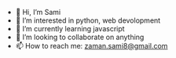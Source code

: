 - 👋 Hi, I’m Sami
- 👀 I’m interested in python, web devolopment 
- 🌱 I’m currently learning javascript
- 💞️ I’m looking to collaborate on anything 
- 📫 How to reach me: zaman.sami8@gmail.com

<!---
Zman008/Zman008 is a ✨ special ✨ repository because its `README.md` (this file) appears on your GitHub profile.
You can click the Preview link to take a look at your changes.
--->
